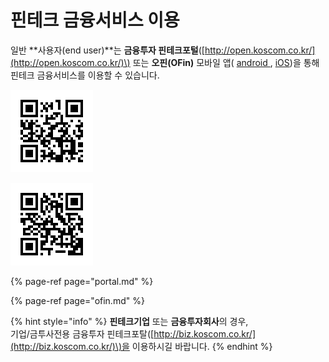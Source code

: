 # 핀테크 금융서비스 이용

일반 **사용자\(end user\)**는 **금융투자 핀테크포털**\([http://open.koscom.co.kr/](http://open.koscom.co.kr/)\) 또는 **오핀\(OFin\)** 모바일 앱\( [android ](https://play.google.com/store/apps/details?id=com.oppf.mobile&hl=ko), [iOS](https://itunes.apple.com/kr/app/%EC%98%A4%ED%95%80/id1255027364)\)을 통해 핀테크 금융서비스를 이용할 수 있습니다. 

![android OFIN - QRCode](../../.gitbook/assets/image%20%2852%29.png)

![ios OFIN - QRCode](../../.gitbook/assets/image%20%2828%29.png)

{% page-ref page="portal.md" %}

{% page-ref page="ofin.md" %}



{% hint style="info" %}
**핀테크기업** 또는 **금융투자회사**의 경우,  
기업/금투사전용 금융투자 핀테크포탈\([http://biz.koscom.co.kr/](http://biz.koscom.co.kr/)\)을 이용하시길 바랍니다.
{% endhint %}



